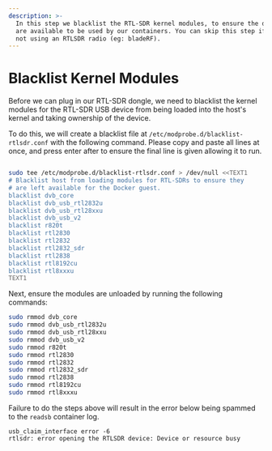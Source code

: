 ```yaml
---
description: >-
  In this step we blacklist the RTL-SDR kernel modules, to ensure the devices
  are available to be used by our containers. You can skip this step if you're
  not using an RTLSDR radio (eg: bladeRF).
---
```


# Blacklist Kernel Modules

Before we can plug in our RTL-SDR dongle, we need to blacklist the kernel modules for the RTL-SDR USB device from being loaded into the host's kernel and taking ownership of the device.

To do this, we will create a blacklist file at `/etc/modprobe.d/blacklist-rtlsdr.conf` with the following command. Please copy and paste all lines at once, and press enter after to ensure the final line is given allowing it to run.

```bash

sudo tee /etc/modprobe.d/blacklist-rtlsdr.conf > /dev/null <<TEXT1
# Blacklist host from loading modules for RTL-SDRs to ensure they
# are left available for the Docker guest.
blacklist dvb_core
blacklist dvb_usb_rtl2832u
blacklist dvb_usb_rtl28xxu
blacklist dvb_usb_v2
blacklist r820t
blacklist rtl2830
blacklist rtl2832
blacklist rtl2832_sdr
blacklist rtl2838
blacklist rtl8192cu
blacklist rtl8xxxu
TEXT1

```


Next, ensure the modules are unloaded by running the following commands:

```bash
sudo rmmod dvb_core
sudo rmmod dvb_usb_rtl2832u
sudo rmmod dvb_usb_rtl28xxu
sudo rmmod dvb_usb_v2
sudo rmmod r820t
sudo rmmod rtl2830
sudo rmmod rtl2832
sudo rmmod rtl2832_sdr
sudo rmmod rtl2838
sudo rmmod rtl8192cu
sudo rmmod rtl8xxxu

```

Failure to do the steps above will result in the error below being spammed to the `readsb` container log.

```text
usb_claim_interface error -6
rtlsdr: error opening the RTLSDR device: Device or resource busy
```

